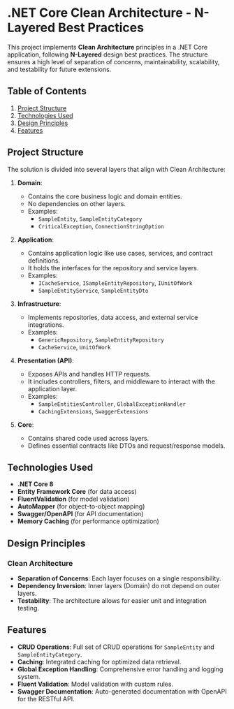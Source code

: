 # .NET Core Clean Architecture - N-Layered Best Practices

This project implements **Clean Architecture** principles in a .NET Core application, following **N-Layered** design best practices. The structure ensures a high level of separation of concerns, maintainability, scalability, and testability for future extensions.

## Table of Contents
1. [Project Structure](#project-structure)
2. [Technologies Used](#technologies-used)
3. [Design Principles](#design-principles)
4. [Features](#features)

## Project Structure

The solution is divided into several layers that align with Clean Architecture:

1. **Domain**:
    - Contains the core business logic and domain entities.
    - No dependencies on other layers.
    - Examples:
      - `SampleEntity`, `SampleEntityCategory`
      - `CriticalException`, `ConnectionStringOption`

2. **Application**:
    - Contains application logic like use cases, services, and contract definitions.
    - It holds the interfaces for the repository and service layers.
    - Examples:
      - `ICacheService`, `ISampleEntityRepository`, `IUnitOfWork`
      - `SampleEntityService`, `SampleEntityDto`

3. **Infrastructure**:
    - Implements repositories, data access, and external service integrations.
    - Examples:
      - `GenericRepository`, `SampleEntityRepository`
      - `CacheService`, `UnitOfWork`

4. **Presentation (API)**:
    - Exposes APIs and handles HTTP requests.
    - It includes controllers, filters, and middleware to interact with the application layer.
    - Examples:
      - `SampleEntitiesController`, `GlobalExceptionHandler`
      - `CachingExtensions`, `SwaggerExtensions`

5. **Core**:
    - Contains shared code used across layers.
    - Defines essential contracts like DTOs and request/response models.

## Technologies Used
- **.NET Core 8**
- **Entity Framework Core** (for data access)
- **FluentValidation** (for model validation)
- **AutoMapper** (for object-to-object mapping)
- **Swagger/OpenAPI** (for API documentation)
- **Memory Caching** (for performance optimization)

## Design Principles

### Clean Architecture
- **Separation of Concerns**: Each layer focuses on a single responsibility.
- **Dependency Inversion**: Inner layers (Domain) do not depend on outer layers.
- **Testability**: The architecture allows for easier unit and integration testing.

## Features
- **CRUD Operations**: Full set of CRUD operations for `SampleEntity` and `SampleEntityCategory`.
- **Caching**: Integrated caching for optimized data retrieval.
- **Global Exception Handling**: Comprehensive error handling and logging system.
- **Fluent Validation**: Model validation with custom rules.
- **Swagger Documentation**: Auto-generated documentation with OpenAPI for the RESTful API.
